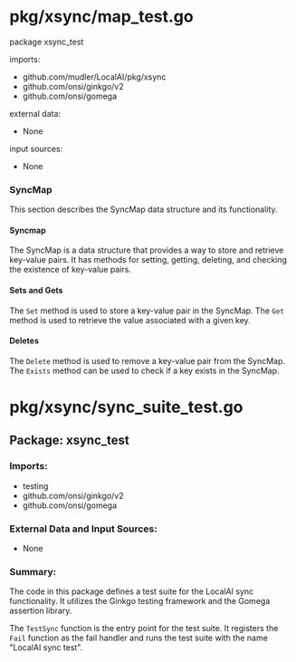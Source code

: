 # pkg/xsync/map_test.go  
package xsync_test  
  
imports:  
- github.com/mudler/LocalAI/pkg/xsync  
- github.com/onsi/ginkgo/v2  
- github.com/onsi/gomega  
  
external data:  
- None  
  
input sources:  
- None  
  
### SyncMap  
  
This section describes the SyncMap data structure and its functionality.  
  
#### Syncmap  
  
The SyncMap is a data structure that provides a way to store and retrieve key-value pairs. It has methods for setting, getting, deleting, and checking the existence of key-value pairs.  
  
#### Sets and Gets  
  
The `Set` method is used to store a key-value pair in the SyncMap. The `Get` method is used to retrieve the value associated with a given key.  
  
#### Deletes  
  
The `Delete` method is used to remove a key-value pair from the SyncMap. The `Exists` method can be used to check if a key exists in the SyncMap.  
  
  
  
# pkg/xsync/sync_suite_test.go  
## Package: xsync_test  
  
### Imports:  
  
- testing  
- github.com/onsi/ginkgo/v2  
- github.com/onsi/gomega  
  
### External Data and Input Sources:  
  
- None  
  
### Summary:  
  
The code in this package defines a test suite for the LocalAI sync functionality. It utilizes the Ginkgo testing framework and the Gomega assertion library.  
  
The `TestSync` function is the entry point for the test suite. It registers the `Fail` function as the fail handler and runs the test suite with the name "LocalAI sync test".  
  
